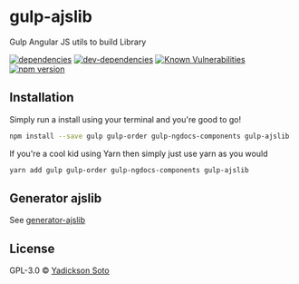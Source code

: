 # gulp-ajslib
Gulp Angular JS utils to build Library

[![dependencies][dependencies-image]][dependencies-url]
[![dev-dependencies][dev-dependencies-image]][dev-dependencies-url]
[![Known Vulnerabilities][vulnerabilities-image]][vulnerabilities-url]
[![npm version][npm-image]][npm-url]

## Installation

Simply run a install using your terminal and you're good to go!

```bash
npm install --save gulp gulp-order gulp-ngdocs-components gulp-ajslib 
```

If you're a cool kid using Yarn then simply just use yarn as you would

```bash
yarn add gulp gulp-order gulp-ngdocs-components gulp-ajslib 
```

## Generator ajslib

See [generator-ajslib](https://github.com/yadickson/generator-ajslib)

## License

GPL-3.0 © [Yadickson Soto](https://github.com/yadickson)

[dependencies-image]: https://david-dm.org/yadickson/gulp-ajslib/status.svg
[dependencies-url]: https://david-dm.org/yadickson/gulp-ajslib?view=list

[dev-dependencies-image]: https://david-dm.org/yadickson/gulp-ajslib/dev-status.svg
[dev-dependencies-url]: https://david-dm.org/yadickson/gulp-ajslib?type=dev&view=list

[vulnerabilities-image]: https://snyk.io/package/npm/gulp-ajslib/badge.svg
[vulnerabilities-url]: https://snyk.io/package/npm/gulp-ajslib

[npm-image]: https://badge.fury.io/js/gulp-ajslib.svg
[npm-url]: https://badge.fury.io/js/gulp-ajslib
